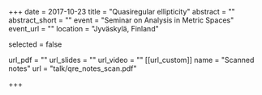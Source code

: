 +++
date = 2017-10-23
title = "Quasiregular ellipticity"
abstract = ""
abstract_short = ""
event = "Seminar on Analysis in Metric Spaces"
event_url = ""
location = "Jyväskylä, Finland"

selected = false

url_pdf = ""
url_slides = ""
url_video = ""
[[url_custom]]
name = "Scanned notes"
url = "talk/qre_notes_scan.pdf"

+++
 
 
